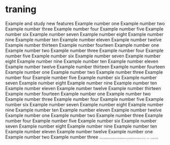# traning
Example and study new features
Example number one
Example number two
Example number three
Example number four 
Example number five
Example number six
Example number seven
Example number eight 
Example number nine
Example number ten
Example number eleven
Example number twelve
Example number thirteen
Example number fourteen
Example number one
Example number two
Example number three
Example number four
Example number five
Example number six
Example number seven
Example number eight
Example number nine
Example number ten
Example number eleven
Example number twelve
Example number thirteen
Example number fourteen
Example number one
Example number two
Example number three
Example number four 
Example number five
Example number six
Example number seven
Example number eight
Example number nine
Example number ten
Example number eleven
Example number twelve
Example number thirteen
Example number fourteen
Example number one
Example number two
Example number three
Example number four
Example number five
Example number six
Example number seven
Example number eight
Example number nine
Example number ten
Example number eleven
Example number twelve
Example number one
Example number two
Example number three
Example number four
Example number five
Example number six
Example number seven
Example number eight
Example number nine
Example number ten
Example number eleven
Example number twelve
Example number one
Example number two
Example number three
....................................
..
......
